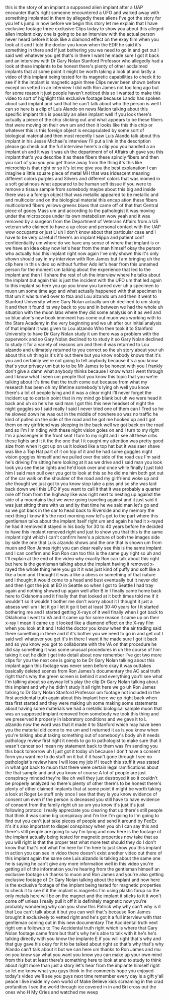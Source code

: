 this is the story of an implant a supposed alien implant after a UAP encounter that's right someone encountered a UFO and walked away with something implanted in them by allegedly these aliens I've got the story for you let's jump in now before we begin this story let me explain that I have exclusive footage three exclusive Clips today to show you about this alleged alien implant okay one is going to be an interview with the actual person never heard before it look like a diamond effect on the exay film when you look at it and I told the doctor you know when the EDR he said it's something in there and if just bothering you we need to go in and get out I said well whatever you get that's in there I want he made sure I got it back and an interview with Dr Gary Nolan Stanford Professor who allegedly had a look at these implants to be honest there's plenty of other acclaimed implants that at some point it might be worth taking a look at and lastly a video of this implant being tested for its magnetic capabilities to check it to see if it the implant is magnetic again three Clips never been shown before except on vetted in an interview I did with Ron James not too long ago but for some reason it just people haven't noticed this so I wanted to make this video to sort of highlight this exclusive footage because Lando has spoken about said implant and said that he can't talk about who the person is well I can so here is a clip of Luis Alando on news Nation talking about this specific implant this is possibly an alien implant well if you look there's actually a piece of the chip sticking out and what appears to be these fibers that were moving on their own um and then it looks like this this chip or whatever this is this foreign object is encapsulated by some sort of biological material and then most recently I saw Luis Alando talk about this implant in his Jesse Michael's interview I'll put a link in the description please go check out the full interview here's a clip you you handled a an implant uh and it was it was uh the department of of Affairs uh gave you this implant that's you describe it as these fibers these spindly fibers and then you sort of you you you get those away from the thing it's this like microchip is that right or so it's let me give you the best explanation I can imagine a little square piece of metal MH that was iridescent meaning different colors purples and Silvers and different colors that was inomed in a soft gelatinous what appeared to be human soft tissue if you were to remove a tissue sample from somebody maybe about this big and inside there was a a foreign object that was metallic appeared to be metallic and and multicolor and on the biological material this encap ation these fibers multicolored fibers yellows greens blues that came off of that that Central piece of gooey Mass um and according to the pathologist it was moving under the microscope under its own metabolism wow yeah and it was removed by a surgeon from the Department of Veterans Affairs from a US veteran who claimed to have a up close and personal contact with the UAP wow occupants or just U uh I don't know about that particular case and I have to be very careful if there's an implant Hippa and patient conf confidentiality um where do we have any sense of where that implant is or we have an idea okay now let's hear from the man himself okay the person who actually had this implant right now again I've only shown this it's only shown should say in my interview with Ron James but I am bringing uh the clip here in this video so without further Ado let's hear from this unnamed person for the moment um talking about the experience that led to the implant and then I'll share the rest of uh the interview where he talks about the implant but again this is just the incident with the UFO um that led again to this implant so here you go you know you turned over uh a specimen to muon um some time ago and what actually happened with that specimen is that um it was turned over to ttsa and Lou alzando um and then it went to Stanford University where Gary Nolan actually um uh declined to um study it and then it found its way back to you and in between we had the whole uh situation with the muon labs where they did some analysis on it as well and so blue alon's new book imminent has come out muon was working with to the Stars Academy in the very beginning and we uh after our initial analysis of that implant it was given to Lou alzando Who then took it to Stanford University to have Dr Gary Nolan study it um there was a problem with the paperwork and so Gary Nolan declined to to study it so Gary Nolan declined to study it for a variety of reasons um and then it was returned to Lou alzando and ultimately returned to you correct so the uh story about your uh about this uh thing is it's it's out there but you know nobody knows that it's you and certainly we're not going to tell anybody because it's a you know that's your privacy um but to to be Mr James to be honest with you I frankly don't give a damn what anybody thinks because I know what I went through and I know what I seen um people that you know this topic that you we're talking about it's time that the truth come out because from what my research has been oh my lifetime somebody's lying oh well you know there's a lot of people lying and it was a clear night I'll never forget the incident up to certain point that in my mind go blank but uh we were head it back and uh so he's he said man I got this this new headset of night the night goggles so I said really I said I never tried one of them can I Tred so he he slowed down he was out in the middle of nowhere so was no traffic he kind of pulled on the side of the road and he got me hooked up and I got them on my girlfriend was sleeping in the back well we got back on the road and so I'm I'm riding with these night vision goles on and I turn to my right I'm a passenger in the front seat I turn to my right and I see all these orbs these lights and it it the the one that I it caught my attention was pretty good size from when it got up on us it looked like a top hat but it was saer shave was like a Top Hat part of it on top of it and he had some goggles night vision goggles himself and we pulled over the side of the road cuz I'm said he's driving I'm sitting here looking at it as we drive and I said man you look look you see these lights and he'd look over and once while finally I just told him I said man pull over you got to look at this so he did me him both got out of the car walk on the shoulder of the road and my girlfriend woke up and she thought we just got to you know stop take a piss and so she was laid back down well this UFO if you want to call it that it was probably a quarter mile off from from the highway like was right next to nesting up against the side of a mountains that we were going traveling against and it just said it was just sitting there with us and by that time he we said man let's go and so we got back in the car to head back to Riverside and my memory the next thing I know it's the next morning now let's get to the part where this gentleman talks about the implant itself right um and again he had it x-rayed he had it removed it stayed in his body for 30 to 40 years before he decided to have this implant removed right and just to show you that this is the same implant right which I can't confirm here's a picture of both the images side by side the one that Luis alzando shows and the one that is shown um from muon and Ron James right you can clear really see this is the same implant and I can confirm and Ron Ron can too this is the same guy right so uh and I'll explain at the end of the video why exactly Ron can talk about this right but here is the gentleman talking about the implant having it removed x-rayed the whole thing here you go it it was just kind of puffy and soft like a like a bum and I thought it was a like a abess or something of that nature and I thought it would come to a head and bust eventually but it never did and then I got the job at BO in Seattle so when I got to Seattle I had tray again and nothing showed up again well after B in I finally came home back here to Oklahoma and it finally that that looked at it both times told me if it wouldn't so it wouldn't bother me don't worry about it I thought it just a absess well um I let it go I let it go it bet at least 30 40 years for I it started bothering me and I started getting X-rays of it well finally when I got back to Oklahoma I went to VA and it came up for some reason it came up on their x-ray I mean it came up it looked like a diamond effect on the X-ray film when you look at it and I told the doctor you know when the air trading said there something in there and if it's bother you we need to go in and get out I said well whatever you get it's in there I want it he made sure I got it back and so you know you got to collaborate with the VA on that procedure he did say something it was some unusual procedures in uh the course of him taking it out he didn't get into detail about now remember I've got two more clips for you the next one is going to be Dr Gary Nolan talking about this implant again this footage was never seen before okay it was outtakes basically deleted scenes from Ron James's documentary the AC acal truth right that's why the green screen is behind it and everything you'll see what I'm talking about so anyway let's play the clip Dr Gary Nolan talking about this implant and why he didn't study it all right here we go uh Ron James talking to Dr Gary Nolan Stanford Professor um footage not included in the first accidental truth again about this implant here we go right back when ttsa first started and they were making uh some making some statements about having some materials we had a metallic biological sample muon that was an supposed implant removed from somebody we took this thing and we preserved it properly in laboratory conditions and we gave it to L alzando now the word was that it made it to Stanford which may have been you the material did come to me um and I returned it as is you know when you're talking about taking something out of somebody's body uh it needs pathology review first right it needs to go to pathologist to make sure that it wasn't cancer so I mean my statement back to them was I'm sending you this back tomorrow uh I just got it today uh because I don't have a consent form you want me to do stuff on it but if it hasn't gone through I see no pathologist's review here I will lose my job if I touch this stuff it was stated in what got back to muon that there were certain legal ramifications about the that sample and and you know of course A lot of people are just conspiracy minded they're like oh well they just destroyed it so it couldn't be properly analyzed no there's plenty of other there's to be honest there's plenty of other claimed implants that at some point it might be worth taking a look at Roger Le stuff only once I see that they is you know evidence of consent um even if the person is deceased you still have to have evidence of consent from the family right uh so um you know it's just it's just following protocol I really appreciate you clearing that up there's still people that think it was some big conspiracy and I'm like I'm going to I'm going to find out you can't just take pieces of people and send it around by FedEx it's it's also important to dispel conspiracy when you oh I can say this and there's still people are going to say I'm lying and now here is the footage of the implant actually being tested for magnetic properties now take that as you will right is that the proper test what more test should they do I don't know that that's not what I'm here for I'm here to just show you this implant in action you can see in video there doesn't exist another video out there of this implant again the same one Luis alzando is talking about the same one he is saying he can't give any more information well in this video you're getting all of the information you're hearing from the gentleman himself an exclusive footage uh thanks to muon and Ron James and you're also getting exclusive footage of Dr Gary Nolan talking about the implant and now here is the exclusive footage of the implant being tested for magnetic properties to check it to see if it the implant is magnetic I'm using plastic forup so the only metals here will be on the magnet and the implant it sticks to it it won't come off unless I really pull it off it is definitely magnetic now you're probably wondering why can you show this Patrick why why can't why is it that Lou can't talk about it but you can well that's because Ron James brought it exclusively to vetted right and he's got it a full interview with that gentleman coming out in this new documentary The Accidental truth next right um a followup to The Accidental truth right which is where that Gary Nolan footage came from but that's why he's able to talk with it he's he's talking directly with you know the implante E if you will right that's why and that guy gave his okay for it to be talked about right so that's why that's why Alando can't talk about it but we can here um thanks to Ron James and mu on you know say what you want you know you can make up your own mind from this but at least there's something here to look at and to study to think about right more than just a story let's hear from the implante himself right so let me know what you guys think in the comments hope you enjoyed today's video we'll see you guys next time remember every day is a gift y'all peace I live inside my own world of Make Believe kids screaming in the crad profanities I see the world through ice covered in in and Bri cross out the ones who H My Cries and watched me weep